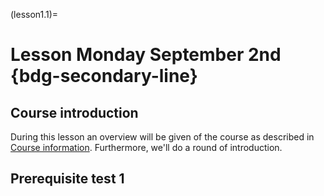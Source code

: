 (lesson1.1)=
# Lesson Monday September 2nd <br> {bdg-secondary-line}

## Course introduction
During this lesson an overview will be given of the course as described in [Course information](../../course_information.md). Furthermore, we'll do a round of introduction.

## Prerequisite test 1